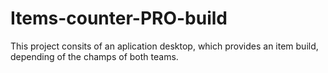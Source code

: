 # Items-counter-PRO-build

This project consits of an aplication desktop, which provides an item build, depending of the champs of both teams.

